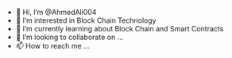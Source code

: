 - 👋 Hi, I’m @AhmedAli004
- 👀 I’m interested in Block Chain Technology
- 🌱 I’m currently learning about Block Chain and Smart Contracts
- 💞️ I’m looking to collaborate on ...
- 📫 How to reach me ...

<!---
AhmedAli004/AhmedAli004 is a ✨ special ✨ repository because its `README.md` (this file) appears on your GitHub profile.
You can click the Preview link to take a look at your changes.
--->
